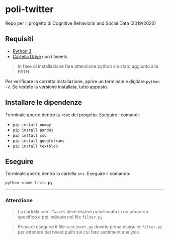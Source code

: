 # poli-twitter

Repo per il progetto di Cognitive Behavioral and Social Data (2019/2020)

## Requisiti

- [Python 3](https://www.python.org/downloads/)
- [Cartella Drive](https://drive.google.com/drive/u/0/folders/1Pn-C3gxSJV-5_WAxw-2DoAP5Fm8Ayya3) con i tweets

> In fase di installazione fare attenzione python sia stato aggiunto alla PATH

Per verificare la corretta installazione, aprire un terminale e digitare `python -V`. Se vedete la versione installata, tutto apposto.

## Installare le dipendenze

Terminale aperto dentro la `root` del progetto. Eseguire i comandi:

- `pip install numpy`
- `pip install pandas`
- `pip install csv`
- `pip install googletrans`
- `pip install textblob`

## Eseguire

Terminale aperto dentro la cartella `src`. Eseguire il comando:

```bash
python <nome-file>.py
```

---

### Attenzione

> La cartella con i `Tweets` deve essere posizionata in un percorso specifico e poi indicato nel file `filter.py`

> Prima di eseguire il file `sentiment.py` dovete prima eseguire `filter.py` per ottenere dei tweet puliti sui cui fare sentiment analysis.
